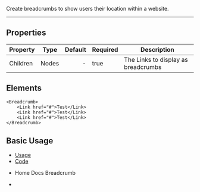 Create breadcrumbs to show users their location within a website.

-------------
## Properties

| Property     | Type          | Default | Required | Description |
| --------     |:-------------:| -------:| -------- | ----------- |
| Children     | Nodes         | -       | true     | The Links to display as breadcrumbs |

## Elements

``` tsx
<Breadcrumb>
    <Link href="#">Test</Link>
    <Link href="#">Test</Link>
    <Link href="#">Test</Link>
</Breadcrumb>
```

## Basic Usage

<div>
    <ul uk-tab="">
        <li className="uk-active"><a href="#">Usage</a></li>
        <li><a href="#">Code</a></li>
    </ul>
    <ul className="uk-switcher">
        <li>
            <Breadcrumb>
                <Link href>Home</Link>
                <Link href>Docs</Link>
                <Link href>Breadcrumb</Link>
            </Breadcrumb>
        </li>
        <li>
            <pre>
                <Code code='<Breadcrumb>
                <Link href="#">Home</Link>
                <Link href="#">Docs</Link>
                <Link href="#">Breadcrumb</Link>
            </Breadcrumb>'
                />
            </pre>
        </li>
    </ul>
</div>